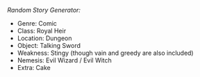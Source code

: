 *Random Story Generator:*

- Genre: Comic
- Class: Royal Heir
- Location: Dungeon
- Object: Talking Sword
- Weakness: Stingy (though vain and greedy are also included)
- Nemesis: Evil Wizard / Evil Witch
- Extra: Cake
